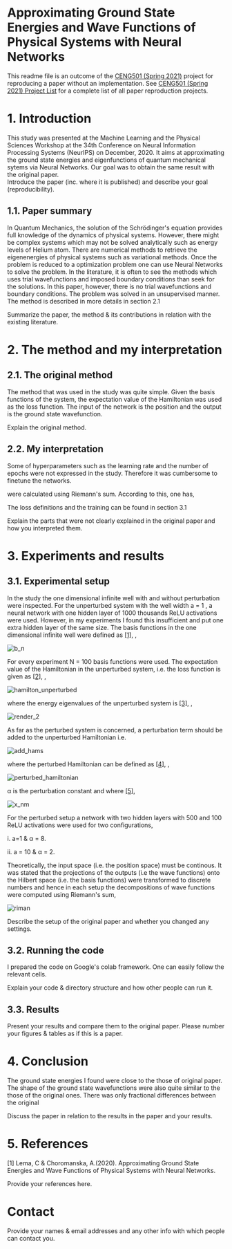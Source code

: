 # Approximating Ground State Energies and Wave Functions of Physical Systems with Neural Networks

This readme file is an outcome of the [CENG501 (Spring 2021)](http://kovan.ceng.metu.edu.tr/~sinan/DL/) project for reproducing a paper without an implementation. See [CENG501 (Spring 2021) Project List](https://github.com/sinankalkan/CENG501-Spring2021) for a complete list of all paper reproduction projects.

# 1. Introduction
This study was presented at the Machine Learning and the Physical Sciences Workshop at the 34th Conference on Neural Information Processing Systems (NeurIPS) on 
December, 2020. It aims at approximating the ground state energies and eigenfunctions of quantum mechanical sytems via Neural Networks. Our goal was to obtain the 
same result with the original paper.    
Introduce the paper (inc. where it is published) and describe your goal (reproducibility). 

## 1.1. Paper summary

In Quantum Mechanics, the solution of the Schrödinger's equation provides full knowledge of the dynamics of physical systems. However, there might be complex systems 
which may not be solved analytically such as energy levels of Helium atom. There are numerical methods to retrieve the eigenenergies of physical systems such as 
variational methods. Once the problem is reduced to a optimization problem one can use Neural Networks to solve the problem. In the literature, it is often to see the 
methods which uses trial wavefunctions and imposed boundary conditions than seek for the solutions. In this paper, however, there is no trial wavefunctions and 
boundary conditions. The problem was solved in an unsupervised manner. The method is described in more details in section 2.1 

Summarize the paper, the method & its contributions in relation with the existing literature.

# 2. The method and my interpretation

## 2.1. The original method

The method that was used in the study was quite simple. Given the basis functions of the system, the expectation value of the Hamiltonian was used as the loss 
function. The input of the network is the position and the output is the ground state wavefunction.    

Explain the original method.

## 2.2. My interpretation 
Some of hyperparameters such as the learning rate and the number of epochs were not expressed in the study. Therefore it was cumbersome to finetune the networks. 

 were calculated using Riemann's sum. According to this, one has,

The loss definitions and the training can be found in section 3.1 
  
Explain the parts that were not clearly explained in the original paper and how you interpreted them.

# 3. Experiments and results

## 3.1. Experimental setup

In the study the one dimensional infinite well with and without perturbation were inspected. For the unperturbed system with the well width a = 1 , a neural 
network with one hidden layer of 1000 thousands ReLU activations were used. However, in my experiments I found this insufficient and put one extra hidden layer of the 
same size. The basis functions in the one dimensional infinite well were defined as [[1]](#1), ,    

![b_n](https://user-images.githubusercontent.com/47567854/127366652-068e95a8-2377-4726-8aaf-7dfb3a20b37b.png)

For every experiment N = 100 basis functions were used. The expectation value of the Hamiltonian in the unperturbed system, i.e. the loss function is given as 
[[2]](#1), ,     

![hamilton_unperturbed](https://user-images.githubusercontent.com/47567854/127367205-7dd102ba-17a6-477d-85c7-7227144211a2.png)

where the energy eigenvalues of the unperturbed system is [[3]](#1), ,

![render_2](https://user-images.githubusercontent.com/47567854/127366875-5f90533f-07f8-4eb0-8f5a-ed42c5f02176.png)

As far as the perturbed system is concerned, a perturbation term should be added to the unperturbed Hamiltonian i.e. 

![add_hams](https://user-images.githubusercontent.com/47567854/127367931-2d522c02-297b-43f6-930f-9c9f88650724.png)

where the perturbed Hamiltonian can be defined as [[4]](#1), , 


![perturbed_hamiltonian](https://user-images.githubusercontent.com/47567854/127368324-5fd3d8e6-a475-4c08-8d5b-f0832a54e9b6.png)

α is the perturbation constant and where [[5]](#1),

![x_nm](https://user-images.githubusercontent.com/47567854/127368545-55bb0f0a-e94a-4272-beec-632f193427b5.png)

For the perturbed setup a network with two hidden layers with 500 and 100 ReLU activations were used for two configurations,

i. a=1 & α = 8.

ii. a = 10 & α = 2.

Theoretically, the input space (i.e. the position space) must be continous. It was stated that the projections of the outputs (i.e the wave functions) onto the 
Hilbert space (i.e. the basis functions) were transformed to discrete numbers and hence in each setup the decompositions of wave functions were computed using 
Riemann's sum,  

![riman](https://user-images.githubusercontent.com/47567854/127406137-83a344c3-a22b-49da-9935-a1cc3c6b8961.png)


Describe the setup of the original paper and whether you changed any settings.

## 3.2. Running the code

I prepared the code on Google's colab framework. One can easily follow the relevant cells.   

Explain your code & directory structure and how other people can run it.

## 3.3. Results

Present your results and compare them to the original paper. Please number your figures & tables as if this is a paper.

# 4. Conclusion

The ground state energies I found were close to the those of original paper. The shape of the ground state wavefunctions were also quite similar to the those of the 
original ones. There was only fractional differences between the original

Discuss the paper in relation to the results in the paper and your results. 

# 5. References

<a id="1">[1]</a> 
Lema, C & Choromanska, A.(2020). 
Approximating Ground State Energies and Wave Functions of Physical Systems with Neural Networks.


Provide your references here.

# Contact

Provide your names & email addresses and any other info with which people can contact you.
